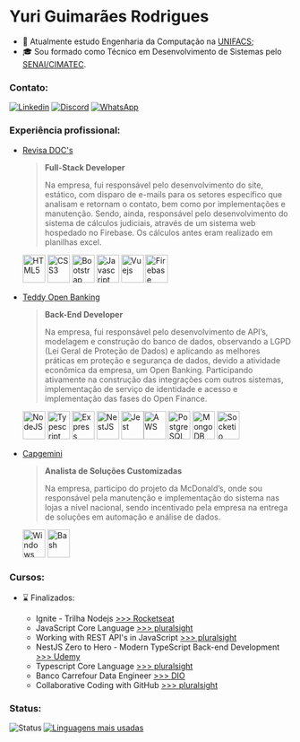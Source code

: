 # Yuri Guimarães Rodrigues 

- :school: Atualmente estudo Engenharia da Computação na [UNIFACS](https://www.unifacs.br/graduacao-bacharelado/engenharia-da-computacao/);
- :mortar_board: Sou formado como Técnico em Desenvolvimento de Sistemas pelo [SENAI/CIMATEC](https://www.tecnicosenai.com.br/cursos/desenvolvimento-sistemas/).

### Contato:

[![Linkedin](https://img.shields.io/badge/LinkedIn-0077B5?style=for-the-badge&logo=linkedin&logoColor=white)](https://linkedin.com/in/guimarães-rodrigues)
[![Discord](https://img.shields.io/badge/Discord-7289DA?style=for-the-badge&logo=discord&logoColor=white)](https://discord.gg/yrcunha#8943)
[![WhatsApp](https://img.shields.io/badge/WhatsApp-25D366?style=for-the-badge&logo=whatsapp&logoColor=white)](https://wa.me/message/GNIYLDPBKNBXA1)

### Experiência profissional:

- [Revisa DOC's](https://revisadocs.com.br/)

  > **Full-Stack Developer**
  >
  > Na empresa, fui responsável pelo desenvolvimento do site, estático, com disparo de e-mails para os setores específico que analisam e retornam o contato, bem como por implementações e manutenção. Sendo, ainda, responsável pelo desenvolvimento do sistema de cálculos judiciais, através de um sistema web hospedado no Firebase. Os cálculos antes eram realizado em planilhas excel.

  [<img src="https://cdn.jsdelivr.net/gh/devicons/devicon/icons/html5/html5-original.svg" alt="HTML5" width="40" height="50" />](#)
  [<img src="https://cdn.jsdelivr.net/gh/devicons/devicon/icons/css3/css3-original.svg" alt="CSS3" width="40" height="50" />](#)
  [<img src="https://cdn.jsdelivr.net/gh/devicons/devicon/icons/bootstrap/bootstrap-original.svg" alt="Bootstrap" width="40" height="50" />](#)
  [<img src="https://cdn.jsdelivr.net/gh/devicons/devicon/icons/javascript/javascript-original.svg" alt="Javascript" width="40" height="50" />](#)
  [<img src="https://cdn.jsdelivr.net/gh/devicons/devicon/icons/vuejs/vuejs-original-wordmark.svg" alt="Vuejs" width="40" height="50" />](#)
  [<img src="https://cdn.jsdelivr.net/gh/devicons/devicon/icons/firebase/firebase-plain-wordmark.svg" alt="Firebase" width="40" height="50" />](#)

- [Teddy Open Banking](https://teddydigital.io/)

  > **Back-End Developer**
  >
  > Na empresa, fui responsável pelo desenvolvimento de API’s, modelagem e construção do banco de dados, observando a LGPD (Lei Geral de Proteção de Dados) e aplicando as melhores práticas em proteção e segurança de dados, devido a atividade econômica da empresa, um Open Banking. Participando ativamente na construção das integrações com outros sistemas, implementação de serviço de identidade e acesso e implementação das fases do Open Finance.

  [<img src="https://cdn.jsdelivr.net/gh/devicons/devicon/icons/nodejs/nodejs-plain-wordmark.svg" alt="NodeJS" width="40" height="50"/>](#)
  [<img src="https://cdn.jsdelivr.net/gh/devicons/devicon/icons/typescript/typescript-original.svg" alt="Typescript" width="40" height="50"/>](#)
  [<img src="https://cdn.jsdelivr.net/gh/devicons/devicon/icons/express/express-original.svg" alt="Express" width="40" height="50"/>](#)
  [<img src="https://cdn.jsdelivr.net/gh/devicons/devicon/icons/nestjs/nestjs-plain.svg" alt="NestJS" width="40" height="50"/>](#)
  [<img src="https://cdn.jsdelivr.net/gh/devicons/devicon/icons/jest/jest-plain.svg" alt="Jest" width="40" height="50"/>](#)[<img src="https://cdn.jsdelivr.net/gh/devicons/devicon/icons/amazonwebservices/amazonwebservices-original.svg" alt="AWS" width="40" height="50"/>](#)
  [<img src="https://cdn.jsdelivr.net/gh/devicons/devicon/icons/postgresql/postgresql-original.svg" alt="PostgreSQL" width="40" height="50"/>](#)
  [<img src="https://cdn.jsdelivr.net/gh/devicons/devicon/icons/mongodb/mongodb-original.svg" alt="MongoDB" width="40" height="50"/>](#)
  [<img src="https://cdn.jsdelivr.net/gh/devicons/devicon/icons/socketio/socketio-original.svg" alt="Socketio" width="40" height="50"/>](#)

- [Capgemini](https://www.capgemini.com/br-pt/)

  > **Analista de Soluções Customizadas**
  >
  > Na empresa, participo do projeto da McDonald’s, onde sou responsável pela manutenção e implementação do sistema nas lojas a nível nacional, sendo incentivado pela empresa na entrega de soluções em automação e análise de dados.

  [<img src="https://cdn.jsdelivr.net/gh/devicons/devicon/icons/windows8/windows8-original.svg" alt="Windows" width="40" height="50"/>](#)
  [<img src="https://cdn.jsdelivr.net/gh/devicons/devicon/icons/bash/bash-plain.svg" alt="Bash" width="40" height="50"/>](#)

### Cursos:

- :hourglass: Finalizados:
  
  - Ignite - Trilha Nodejs [>>> Rocketseat](https://www.rocketseat.com.br/ignite)
  - JavaScript Core Language [>>> pluralsight](https://www.pluralsight.com/paths/javascript-core-language)
  - Working with REST API's in JavaScript [>>> pluralsight](https://www.pluralsight.com/paths/working-with-rest-apis-in-javascript)
  - NestJS Zero to Hero - Modern TypeScript Back-end Development [>>> Udemy](https://www.udemy.com/course/nestjs-zero-to-hero/)
  - Typescript Core Language [>>> pluralsight](https://www.pluralsight.com/paths/typescript-core-language)
  - Banco Carrefour Data Engineer [>>> DIO](https://digitalinnovation.one/bootcamps/banco-carrefour-data-engineer?ref=certificate/6B88414D)
  - Collaborative Coding with GitHub [>>> pluralsight](https://www.pluralsight.com/paths/collaborative-coding-with-github)

### Status:

[<img src="https://github-readme-stats.vercel.app/api?username=yrcunha&show_icons=true&theme=dracula&title_color=000000&text_color=000000&locale=en" alt="Status" align="left" />](#)

[<img src="https://github-readme-stats.vercel.app/api/top-langs?username=yrcunha&show_icons=true&theme=dracula&title_color=000000&hide_border=false&locale=en&layout=demo" alt="Linguagens mais usadas"/>](#)

<!--
## NodeJS | Javascript | Typescript
  - [ ] LaunchBase [>>> Rocketseat](https://rocketseat.com.br/)
  - [x] Ignite - Trilha Nodejs [>>> Rocketseat](https://www.rocketseat.com.br/ignite)
  - [x] NestJS Zero to Hero - Modern TypeScript Back-end Development [>>> Udemy](https://www.udemy.com/course/nestjs-zero-to-hero/)
  - [ ] Typescript Core Language [>>> pluralsight](https://www.pluralsight.com/paths/typescript-core-language)
  - [ ] Serverless Framework Bootcamp: Node.js, AWS & Microservices [>>> Udemy](https://www.udemy.com/course/serverless-framework/)
  - [ ] Design Patterns em TypeScript Entendendo Padrões de Projetos [>>> Udemy](https://www.udemy.com/course/curso-design-patterns-typescript/)
  - [ ] Typescript: The Complete Developer's Guide [>>> Udemy](https://www.udemy.com/course/typescript-the-complete-developers-guide/)
  - [ ] Imersão em desenvolvimento de APIs com Node.js [>>> Erick Wendel](https://erickwendel.teachable.com/p/node-js-para-iniciantes-nodebr?origin=CursoErickWendel)
  - [x] JavaScript Core Language [>>> pluralsight](https://www.pluralsight.com/paths/javascript-core-language)
  - [ ] Node.js Developer on Microsoft Azure [>>> pluralsight](https://www.pluralsight.com/paths/nodejs-developer-on-microsoft-azure)
  - [ ] Working with Node.js [>>> pluralsight](https://www.pluralsight.com/paths/working-with-nodejs)
  - [ ] Working with REST API's in JavaScript [>>> pluralsight](https://www.pluralsight.com/paths/working-with-rest-apis-in-javascript)

## Java
  - [ ] Java COMPLETO Programação Orientada a Objetos +Projetos [>>> Udemy](https://www.udemy.com/course/java-curso-completo/)
  - [ ] Especialista Back-end Java [>>> EBAC](https://ebaconline.com.br/back-end-java-profession)
  - [ ] Spread Java Developer [>>> DIO](https://digitalinnovation.one/bootcamps/spread-java-developer)
  - [ ] Design Patterns in Java [>>> pluralsight](https://www.pluralsight.com/paths/design-patterns-in-java)
  - [ ] Java Coding Practices [>>> pluralsight](https://www.pluralsight.com/paths/java-coding-practices)
  - [ ] Java Development Environments and Tooling [>>> pluralsight](https://www.pluralsight.com/paths/java-tooling)
  - [ ] Java EE Foundations [>>> pluralsight](https://www.pluralsight.com/paths/java-ee-foundations)
  - [ ] Java Language Fundamentals [>>> pluralsight](https://www.pluralsight.com/paths/java-language-fundamentals)
  - [ ] Java Unit Testing [>>> pluralsight](https://www.pluralsight.com/paths/unit-testing-in-java)
  - Spring Framework: Building Web Applications and Services [>>> pluralsight](https://www.pluralsight.com/paths/spring-framework-building-web-applications-and-services)
  - [ ] Spring Framework: Core Spring [>>> pluralsight](https://www.pluralsight.com/paths/spring-framework-core-spring)
  - [ ] Spring Framework: Data Access with Spring [>>> pluralsight](https://www.pluralsight.com/paths/spring-framework-data-access-with-spring)
  - [ ] Spring Framework: Securing Spring Applications [>>> pluralsight](https://www.pluralsight.com/paths/spring-framework-securing-spring-applications)
  - [ ] Spring Framework: Spring Integration [>>> pluralsight](https://www.pluralsight.com/paths/spring-framework-spring-integration)
 
## Dados
  - [x] Banco Carrefour Data Engineer [>>> DIO](https://digitalinnovation.one/bootcamps/banco-carrefour-data-engineer?ref=certificate/6B88414D)

## AWS
  - [ ] Architecting in AWS [>>> pluralsight](https://www.pluralsight.com/paths/architecting-in-aws)
  - [ ] Automate Infrastructure on AWS with CloudFormation [>>> pluralsight](https://www.pluralsight.com/paths/automate-infrastructure-on-aws-with-cloudformation)
  - [ ] AWS Application Development [>>> pluralsight](https://www.pluralsight.com/paths/aws-application-development)
  - [ ] AWS Cloud Security [>>> pluralsight](https://www.pluralsight.com/paths/aws-cloud-security)
  - [ ] AWS Databases [>>> pluralsight](https://www.pluralsight.com/paths/aws-databases)
  - [ ] AWS Compute [>>> pluralsight](https://www.pluralsight.com/paths/aws-compute)
  - [ ] AWS Operations [>>> pluralsight](https://www.pluralsight.com/paths/aws-operations)
  - [ ] AWS Storage [>>> pluralsight](https://www.pluralsight.com/paths/aws-storage)
  - [ ] AWS Scalability [>>> pluralsight](https://www.pluralsight.com/paths/aws-scalability)
  - [ ] Building Serverless Applications on AWS [>>> pluralsight](https://www.pluralsight.com/paths/building-serverless-applications-on-aws)
  - [ ] Identity and Access Management on AWS [>>> pluralsight](https://www.pluralsight.com/paths/identity-and-access-management-on-aws)
  - [ ] Provisioning Infrastructure with the AWS CDK Using TypeScript [>>> pluralsight](https://www.pluralsight.com/paths/provisioning-infrastructure-with-the-aws-cdk-using-typescript)

## Outros
  - [ ] Collaborative Coding with GitHub [>>> pluralsight](https://www.pluralsight.com/paths/collaborative-coding-with-github)
  - [ ] Domain-Driven Design [>>> pluralsight](https://www.pluralsight.com/paths/domain-driven-design)
  - [ ] Microservices Architecture [>>> pluralsight](https://www.pluralsight.com/paths/microservices-architecture)
  - [ ] Docker Fundamentals for Developers [>>> pluralsight](https://www.pluralsight.com/paths/docker-fundamentals-for-developers)
  - [ ] Managing Docker in Production [>>> pluralsight](https://www.pluralsight.com/paths/managing-docker-in-production)
  - [ ] Linux Fundamentals [>>> pluralsight](https://www.pluralsight.com/paths/linux-fundamentals-1)
-->
